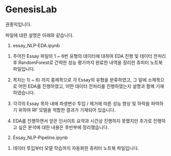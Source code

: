 # GenesisLab
 
권종익입니다.

파일에 대한 설명은 아래와 같습니다.

1. essay_NLP-EDA.ipynb

1) 주어진 Essay 파일의 1 ~ 6번 유형의 데이터에 대하여 EDA 진행 및 데이터 전처리 후 
RandomForest로 간략한 성능 평가까지 완료한 내역을 정리한 쥬피터 노트북 파일입니다.

2) 목차는 1) ~ 6) 까지 중제목으로 각 Essay의 유형을 분류하였고, 그 밑에 소제목으로 어떤 EDA를 진행하였고, 어떤 데이터 전처리를 진행하였는지 설명과 함께
기재하였습니다.

3) 각각의 Essay 목차 내에 파생변수 투입 / 제거에 따른 성능 향상 및 하락을 파악하기 위하여 RF 모델을 적합한 결과가 기재되어 있습니다.

4) EDA를 진행하면서 얻은 인사이트 요약과 시간상 진행하지 못했지만 추가로 진행하고 싶은 분석에 대한 내용은 후반부에 정리했습니다.

2. Essay_NLP-Pipeline.ipynb

1) 데이터 투입부터 모델 학습까지 자동화한 쥬피터 노트북 파일입니다.

